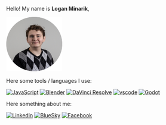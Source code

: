 Hello! My name is **Logan Minarik**, 


<img src="pic.png" alt="Logan Minarik" width="150"/>

Here some tools / languages I use:


[![JavaScript](https://img.shields.io/badge/JavaScript-yellow?logo=Javascript&logoColor=white)](https://js.org/index.html)
[![Blender](https://img.shields.io/badge/Blender-orange?logo=Blender&logoColor=white)](https://www.blender.org/)
[![DaVinci Resolve](https://img.shields.io/badge/DaVinci_Resolve-grey?logo=DaVinci+Resolve&logoColor=white)](https://www.blackmagicdesign.com/products/davinciresolve/studio)
[![vscode](https://img.shields.io/badge/vscode-blue?logo=visualstudiocode&logoColor=white)](https://code.visualstudio.com/)
[![Godot](https://img.shields.io/badge/Godot-478CBF?logo=godotengine&logoColor=white)](https://godotengine.org/)



Here something about me:


[![Linkedin](https://img.shields.io/badge/LinkedIn-0077B5?&logo=linkedin&logoColor=white)](https://www.linkedin.com/in/LoganMinarik/)
[![BlueSky](https://img.shields.io/badge/Bluesky-1DA1F2?logo=Bluesky&logoColor=white)](https://bsky.app/profile/lminarik.bsky.social)
[![Facebook](https://img.shields.io/badge/Facebook-1877F2?logo=Facebook&logoColor=white)](https://www.facebook.com/LoganMinarik)



